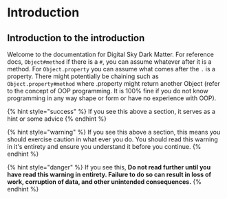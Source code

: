 # Introduction

## Introduction to the introduction

Welcome to the documentation for Digital Sky Dark Matter. For reference docs, `Object#method` if there is a `#`, you can assume whatever after it is a method. For `Object.property` you can assume what comes after the `.` is a property. There might potentially be chaining such as `Object.property#method` where .property might return another Object \(refer to the concept of OOP programming. It is 100% fine if you do not know programming in any way shape or form or have no experience with OOP\).

{% hint style="success" %}
If you see this above a section, it serves as a hint or some advice
{% endhint %}

{% hint style="warning" %}
If you see this above a section, this means you should exercise caution in what ever you do. You should read this warning in it's entirety and ensure you understand it before you continue.
{% endhint %}

{% hint style="danger" %}
If you see this, **Do not read further until you have read this warning in entirety. Failure to do so can result in loss of work, corruption of data, and other unintended consequences.**
{% endhint %}

